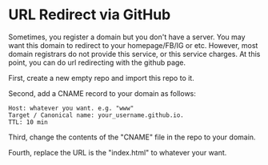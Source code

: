 # URL Redirect via GitHub
Sometimes, you register a domain but you don't have a server. You may want this domain to redirect to your homepage/FB/IG or etc. However, most domain registrars do not provide this service, or this service charges. At this point, you can do url redirecting with the github page.

First, create a new empty repo and import this repo to it.

Second, add a CNAME record to your domain as follows:
```
Host: whatever you want. e.g. "www"
Target / Canonical name: your_username.github.io.
TTL: 10 min
```

Third, change the contents of the "CNAME" file in the repo to your domain.

Fourth, replace the URL is the "index.html" to whatever your want.
